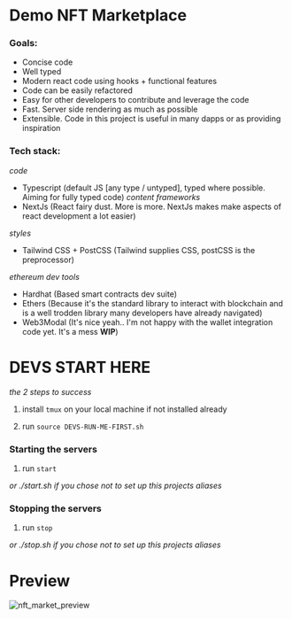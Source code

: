 # Demo NFT Marketplace

### Goals:
- Concise code
- Well typed
- Modern react code using hooks + functional features
- Code can be easily refactored
- Easy for other developers to contribute and leverage the code
- Fast. Server side rendering as much as possible
- Extensible. Code in this project is useful in many dapps or as providing inspiration

### Tech stack:

*code*
- Typescript (default JS [any type / untyped], typed where possible. Aiming for fully typed code)
*content frameworks*
- NextJs (React fairy dust. More is more. NextJs makes make aspects of react development a lot easier)

*styles*
- Tailwind CSS + PostCSS (Tailwind supplies CSS, postCSS is the preprocessor)

*ethereum dev tools*
- Hardhat (Based smart contracts dev suite)
- Ethers (Because it's the standard library to interact with blockchain and is a well trodden library many developers have already navigated)
- Web3Modal (It's nice yeah.. I'm not happy with the wallet integration code yet. It's a mess **WIP**)


# DEVS START HERE

*the 2 steps to success*

1. install `tmux` on your local machine if not installed already

2. run `source DEVS-RUN-ME-FIRST.sh`

### Starting the servers

1. run `start`

*or ./start.sh if you chose not to set up this projects aliases*

### Stopping the servers

1. run `stop`

*or ./stop.sh if you chose not to set up this projects aliases*

# Preview

![nft_market_preview](https://i.ibb.co/y4hnL8Q/Screen-Shot-2021-12-24-at-2-38-52-pm.png)
